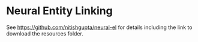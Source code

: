 # Neural Entity Linking

See https://github.com/nitishgupta/neural-el for details including the link to download the resources folder.
